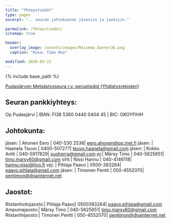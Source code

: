 ```yaml
---
title: "Yhteystiedot"
type: pages
excerpt: ".. seuran johtokunnan jäseniin ja jaoksiin."

permalink: /Yhteystiedot/
sitemap: true

header:
  overlay_image: /assets/images/Maisema_banner3b.png
  caption: "Kuva: Timo Hoo"

modified: 2020-03-23
---
```


{% include base_path %}

<a target = "_blank" href = "https://yhdistysrekisteri.prh.fi/basicinformation?businessId=2068460-6">Pudasjärven Metsästysseura r.y. perustiedot (Yhdistysrekisteri)</a>

## Seuran pankkiyhteys:

Op Pudasjärvi | IBAN:	FI38 5360 0440 0404 45 | BIC:	OKOYFIHH


## Johtokunta:

jäsen: | Ahonen Eero |  040-530 2536| <eero.ahonen@pp.inet.fi>
jäsen: | Haanela Teuvo | 0400-507277| <teuvo.haanela@gmail.com>
jäsen: | Kokko Antti | 040-5917829| <suoherra@gmail.com>
pj:| Märsy Timo |  040-5625651|  <timo.marsy60@gmail.com>
siht:| Nissi Hannu |  040-4146118|  <hannu.nissi@livo.fi>
vpj: | Pihlaja Paavo | 0500-383264| <paavo.pihlaja@gmail.com>
jäsen: | Timonen Pentti |  050-4552070|  <pentimon@dnainternet.net>

## Jaostot:

Riistanhoitojaosto:| Pihlaja Paavo| 0500383264| <paavo.pihlaja@gmail.com>
Ampumajaosto:| Märsy Timo |  040-5625651|  <timo.marsy60@gmail.com>
Riistariihijaosto:| Timonen Pentti |  050-4552070|  <pentimon@dnainternet.net>
